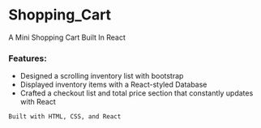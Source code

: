 # Shopping_Cart
A Mini Shopping Cart Built In React

### Features:
* Designed a scrolling inventory list with bootstrap
* Displayed inventory items with a React-styled Database
* Crafted a checkout list and total price section that constantly updates with React

```Built with HTML, CSS, and React```
